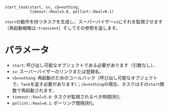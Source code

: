 ```
start_task(start, sv, cb=nothing; 
           timeout::Real=5.0, pollint::Real=0.1)
```

`start`の動作を持つタスクを生成し、スーパーバイザー`sv`にそれを監視させます（再起動戦略は`:transient`）そしてその参照を返します。

# パラメータ

  * `start`: 呼び出し可能なオブジェクトである必要があります（引数なし）、
  * `sv`: スーパーバイザーのリンクまたは登録名、
  * `cb=nothing`: 再起動のためのコールバック（呼び出し可能なオブジェクトで、`Task`を返す必要があります）；`cb=nothing`の場合、タスクはその`start`関数で再起動されます、
  * `timeout::Real=5.0`: タスクが監視されるべき時間[秒]、
  * `pollint::Real=0.1`: ポーリング間隔[秒]。
